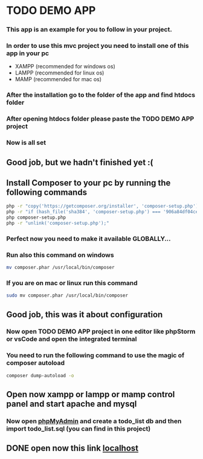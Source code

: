 # TODO DEMO APP

### This app is an example for you to follow in your project.
### In order to use this mvc project you need to install one of this app in your pc
* XAMPP (recommended for windows os)
* LAMPP (recommended for linux os)
* MAMP (recommended for mac os)
### After the installation go to the folder of the app and find htdocs folder
### After opening htdocs folder please paste the TODO DEMO APP project
### Now is all set
## Good job, but we hadn't finished yet :(
## Install Composer to your pc by running the following commands
```bash
php -r "copy('https://getcomposer.org/installer', 'composer-setup.php');"
php -r "if (hash_file('sha384', 'composer-setup.php') === '906a84df04cea2aa72f40b5f787e49f22d4c2f19492ac310e8cba5b96ac8b64115ac402c8cd292b8a03482574915d1a8') { echo 'Installer verified'; } else { echo 'Installer corrupt'; unlink('composer-setup.php'); } echo PHP_EOL;"
php composer-setup.php
php -r "unlink('composer-setup.php');"
```
### Perfect now you need to make it available GLOBALLY...
### Run also this command on windows
```bash
mv composer.phar /usr/local/bin/composer
```
### If you are on mac or linux run this command
```bash
sudo mv composer.phar /usr/local/bin/composer
```
## Good job, this was it about configuration
### Now open TODO DEMO APP project in one editor like phpStorm or vsCode and open the integrated terminal
### You need to run the following command to use the magic of composer autoload
```bash
composer dump-autoload -o
```
## Open now xampp or lampp or mamp control panel and start apache and mysql
### Now open [phpMyAdmin](http://localhost/phpMyAdmin) and create a todo_list db and then import todo_list.sql (you can find in this project)
## DONE open now this link [localhost](http://localhost)

